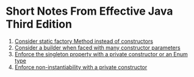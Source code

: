 
# Short Notes From Effective Java Third Edition


1. [Consider static factory Method instead of constructors](item1.md)
2. [Consider a builder when faced with many constructor parameters](item2.md)
3. [Enforce the singleton property with a private constructor or an Enum type](item3.md)
4. [Enforce non-instantiability with a private constructor](item4.md)
